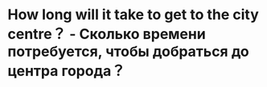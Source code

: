 # How long will it take to get to the city centre？ - Сколько времени потребуется, чтобы добраться до центра города？
